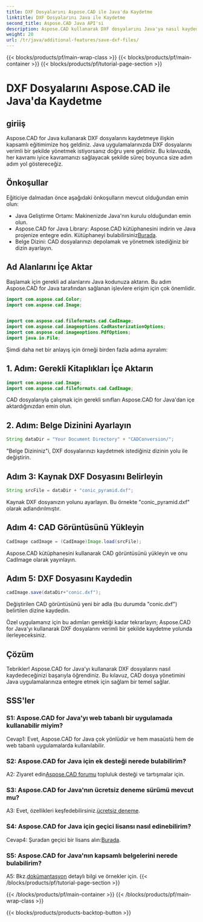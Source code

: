 ```yaml
---
title: DXF Dosyalarını Aspose.CAD ile Java'da Kaydetme
linktitle: DXF Dosyalarını Java ile Kaydetme
second_title: Aspose.CAD Java API'si
description: Aspose.CAD kullanarak DXF dosyalarını Java'ya nasıl kaydedeceğinizi öğrenin. Etkin CAD dosya yönetimi için adım adım kılavuzumuzu izleyin.
weight: 20
url: /tr/java/additional-features/save-dxf-files/
---
```


{{< blocks/products/pf/main-wrap-class >}}
{{< blocks/products/pf/main-container >}}
{{< blocks/products/pf/tutorial-page-section >}}

# DXF Dosyalarını Aspose.CAD ile Java'da Kaydetme

## giriiş

Aspose.CAD for Java kullanarak DXF dosyalarını kaydetmeye ilişkin kapsamlı eğitimimize hoş geldiniz. Java uygulamalarınızda DXF dosyalarını verimli bir şekilde yönetmek istiyorsanız doğru yere geldiniz. Bu kılavuzda, her kavramı iyice kavramanızı sağlayacak şekilde süreç boyunca size adım adım yol göstereceğiz.

## Önkoşullar

Eğiticiye dalmadan önce aşağıdaki önkoşulların mevcut olduğundan emin olun:

- Java Geliştirme Ortamı: Makinenizde Java'nın kurulu olduğundan emin olun.
-  Aspose.CAD for Java Library: Aspose.CAD kütüphanesini indirin ve Java projenize entegre edin. Kütüphaneyi bulabilirsiniz[Burada](https://releases.aspose.com/cad/java/).
- Belge Dizini: CAD dosyalarınızı depolamak ve yönetmek istediğiniz bir dizin ayarlayın.

## Ad Alanlarını İçe Aktar

Başlamak için gerekli ad alanlarını Java kodunuza aktarın. Bu adım Aspose.CAD for Java tarafından sağlanan işlevlere erişim için çok önemlidir.

```java
import com.aspose.cad.Color;
import com.aspose.cad.Image;


import com.aspose.cad.fileformats.cad.CadImage;
import com.aspose.cad.imageoptions.CadRasterizationOptions;
import com.aspose.cad.imageoptions.PdfOptions;
import java.io.File;
```

Şimdi daha net bir anlayış için örneği birden fazla adıma ayıralım:

## 1. Adım: Gerekli Kitaplıkları İçe Aktarın

```java
import com.aspose.cad.Image;
import com.aspose.cad.fileformats.cad.CadImage;
```

CAD dosyalarıyla çalışmak için gerekli sınıfları Aspose.CAD for Java'dan içe aktardığınızdan emin olun.

## 2. Adım: Belge Dizinini Ayarlayın

```java
String dataDir = "Your Document Directory" + "CADConversion/";
```

"Belge Dizininiz"i, DXF dosyalarınızı kaydetmek istediğiniz dizinin yolu ile değiştirin.

## Adım 3: Kaynak DXF Dosyasını Belirleyin

```java
String srcFile = dataDir + "conic_pyramid.dxf";
```

Kaynak DXF dosyanızın yolunu ayarlayın. Bu örnekte "conic_pyramid.dxf" olarak adlandırılmıştır.

## Adım 4: CAD Görüntüsünü Yükleyin

```java
CadImage cadImage = (CadImage)Image.load(srcFile);
```

Aspose.CAD kütüphanesini kullanarak CAD görüntüsünü yükleyin ve onu CadImage olarak yayınlayın.

## Adım 5: DXF Dosyasını Kaydedin

```java
cadImage.save(dataDir+"conic.dxf");
```

Değiştirilen CAD görüntüsünü yeni bir adla (bu durumda "conic.dxf") belirtilen dizine kaydedin.

Özel uygulamanız için bu adımları gerektiği kadar tekrarlayın; Aspose.CAD for Java'yı kullanarak DXF dosyalarını verimli bir şekilde kaydetme yolunda ilerleyeceksiniz.

## Çözüm

Tebrikler! Aspose.CAD for Java'yı kullanarak DXF dosyalarını nasıl kaydedeceğinizi başarıyla öğrendiniz. Bu kılavuz, CAD dosya yönetimini Java uygulamalarınıza entegre etmek için sağlam bir temel sağlar.

## SSS'ler

### S1: Aspose.CAD for Java'yı web tabanlı bir uygulamada kullanabilir miyim?

Cevap1: Evet, Aspose.CAD for Java çok yönlüdür ve hem masaüstü hem de web tabanlı uygulamalarda kullanılabilir.

### S2: Aspose.CAD for Java için ek desteği nerede bulabilirim?

 A2: Ziyaret edin[Aspose.CAD forumu](https://forum.aspose.com/c/cad/19) topluluk desteği ve tartışmalar için.

### S3: Aspose.CAD for Java'nın ücretsiz deneme sürümü mevcut mu?

 A3: Evet, özellikleri keşfedebilirsiniz.[ücretsiz deneme](https://releases.aspose.com/).

### S4: Aspose.CAD for Java için geçici lisansı nasıl edinebilirim?

 Cevap4: Şuradan geçici bir lisans alın:[Burada](https://purchase.aspose.com/temporary-license/).

### S5: Aspose.CAD for Java'nın kapsamlı belgelerini nerede bulabilirim?

 A5: Bkz.[dokümantasyon](https://reference.aspose.com/cad/java/) detaylı bilgi ve örnekler için.
{{< /blocks/products/pf/tutorial-page-section >}}

{{< /blocks/products/pf/main-container >}}
{{< /blocks/products/pf/main-wrap-class >}}

{{< blocks/products/products-backtop-button >}}
